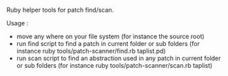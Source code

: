 Ruby helper tools for patch find/scan.

Usage :

* move any where on your file system (for instance the source root)
* run find script to find a patch in current folder or sub folders (for instance ruby tools/patch-scanner/find.rb taplist.pd)
* run scan script to find an abstraction used in any patch in current folder or sub folders (for instance ruby tools/patch-scanner/scan.rb taplist)